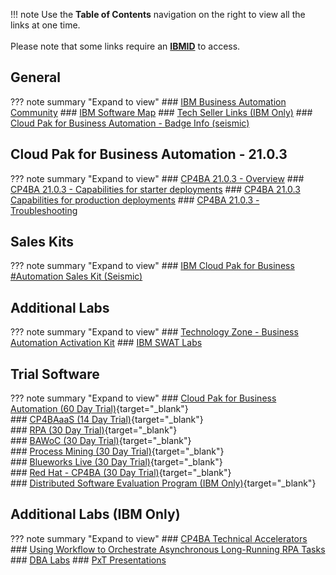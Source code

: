 !!! note
    Use the **Table of Contents** navigation on the right to view all the links at one time.  
    <br>
    Please note that some links require an <a href="https://www.ibm.com/account/reg/us-en/signup?formid=urx-30292" target="_blank">**IBMID**</a> to access.  

## General
??? note summary "Expand to view"
    ### <a href="https://community.ibm.com/community/user/automation/home" target="_blank">IBM Business Automation Community</a>
    ### <a href="https://pages.github.ibm.com/Ondrej-Svec2/ibm-software-map/#/" target="_blank">IBM Software Map</a>
    ### <a href="https://w3.ibm.com/w3publisher/tech-seller-links" target="_blank">Tech Seller Links (IBM Only)</a>
    ### <a href="https://ibm.biz/CP4BA-Badge" target="_blank">Cloud Pak for Business Automation - Badge Info (seismic)</a>
    
## Cloud Pak for Business Automation - 21.0.3
??? note summary "Expand to view"
    ### <a href="https://www.ibm.com/docs/en/cloud-paks/cp-biz-automation/21.0.3?topic=automation-overview" target="_blank">CP4BA 21.0.3 - Overview</a>
    ### <a href="https://www.ibm.com/docs/en/cloud-paks/cp-biz-automation/21.0.3?topic=deployment-capabilities-starter-deployments" target="_blank">CP4BA 21.0.3 - Capabilities for starter deployments</a>
    ### <a href="https://www.ibm.com/docs/en/cloud-paks/cp-biz-automation/21.0.3?topic=planning-production-deployment" target="_blank">CP4BA 21.0.3  Capabilities for production deployments</a>
    ### <a href="https://www.ibm.com/docs/en/cloud-paks/cp-biz-automation/21.0.3?topic=automation-troubleshooting" target="_blank">CP4BA 21.0.3 - Troubleshooting</a>

## Sales Kits
??? note summary "Expand to view"
    ### <a href="https://ibm.seismic.com/Link/Content/DCC7FMWGhTpR8G2Fh77BQhmBq3H3" target="_blank">IBM Cloud Pak for Business #Automation Sales Kit (Seismic)</a>

## Additional Labs
??? note summary "Expand to view"
    ### <a href="https://techzone.ibm.com/collection/cloud-pak-for-automation-activation-kit" target="_blank">Technology Zone - Business Automation Activation Kit</a>
    ### <a href="https://github.com/IBM/cp4ba-labs" target="_blank">IBM SWAT Labs</a>


## Trial Software
??? note summary "Expand to view"
    ### [Cloud Pak for Business Automation (60 Day Trial)](https://www.ibm.com/account/reg/us-en/signup?formid=urx-44505){target="_blank"}  
    ### [CP4BAaaS (14 Day Trial)](https://www.ibm.com/cloud/cloud-pak-for-business-automation){target="_blank"}  
    ### [RPA (30 Day Trial)](https://www.ibm.com/account/reg/us-en/signup?formid=urx-46597){target="_blank"}  
    ### [BAWoC (30 Day Trial)](https://www.ibm.com/account/reg/us-en/signup?formid=urx-32021&target=https%3A%2F%2Fwww.bpm.ibmcloud.com%2Fauth%2Fbpm%2Ftrial.html%23registered){target="_blank"}  
    ### [Process Mining (30 Day Trial)](https://www.ibm.com/account/reg/us-en/signup?formid=urx-51356){target="_blank"}  
    ### [Blueworks Live (30 Day Trial)](https://www.ibm.com/products/blueworkslive){target="_blank"}  
    ### [Red Hat - CP4BA (30 Day Trial)](https://marketplace.redhat.com/en-us/products/ibm-cloudpak-for-automation){target="_blank"}      
    ### [Distributed Software Evaluation Program (IBM Only)](https://ibm.seismic.com/Link/Content/DC82Wc9PpPqf68MHHTjBpVC84RBB){target="_blank"}  

## Additional Labs (IBM Only)
??? note summary "Expand to view"
    ### <a href="https://ibm.box.com/v/DBATechnicalSalesAccelerators" target="_blank">CP4BA Technical Accelerators</a>
    ### <a href="https://ibm.box.com/v/ASYNC-RPA-INVOKE-LAB" target="_blank">Using Workflow to Orchestrate Asynchronous Long-Running RPA Tasks</a>
    ### <a href="https://ibm.box.com/v/DBATutorials" target="_blank">DBA Labs</a>
    ### <a href="https://ibm.box.com/v/ECMPXTPresentations" target="_blank">PxT Presentations</a>
